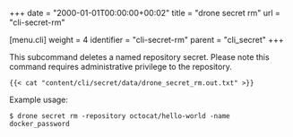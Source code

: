 +++
date = "2000-01-01T00:00:00+00:02"
title = "drone secret rm"
url = "cli-secret-rm"

[menu.cli]
  weight = 4
  identifier = "cli-secret-rm"
  parent = "cli_secret"
+++

This subcommand deletes a named repository secret. Please note this command requires administrative privilege to the repository.

```text
{{< cat "content/cli/secret/data/drone_secret_rm.out.txt" >}}
```

Example usage:


```text
$ drone secret rm -repository octocat/hello-world -name docker_password
```
